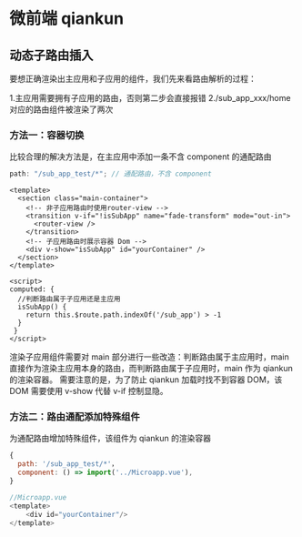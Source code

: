 # 微前端 qiankun

## 动态子路由插入

要想正确渲染出主应用和子应用的组件，我们先来看路由解析的过程：

1.主应用需要拥有子应用的路由，否则第二步会直接报错
2./sub_app_xxx/home 对应的路由组件被渲染了两次

### 方法一：容器切换

比较合理的解决方法是，在主应用中添加一条不含 component 的通配路由

```js
path: "/sub_app_test/*"; // 通配路由，不含 component
```

```vue
<template>
  <section class="main-container">
    <!-- 非子应用路由时使用router-view -->
    <transition v-if="!isSubApp" name="fade-transform" mode="out-in">
      <router-view />
    </transition>
    <!-- 子应用路由时展示容器 Dom -->
    <div v-show="isSubApp" id="yourContainer" />
  </section>
</template>

<script>
computed: {
  //判断路由属于子应用还是主应用
  isSubApp() {
    return this.$route.path.indexOf('/sub_app') > -1
  }
 }
</script>
```

渲染子应用组件需要对 main 部分进行一些改造：判断路由属于主应用时，main 直接作为<router-view>渲染主应用本身的路由，而判断路由属于子应用时，main 作为 qiankun 的渲染容器。
需要注意的是，为了防止
qiankun 加载时找不到容器 DOM，该 DOM 需要使用 v-show 代替 v-if 控制显隐。

### 方法二：路由通配添加特殊组件

为通配路由增加特殊组件，该组件为 qiankun 的渲染容器

```js
{
  path: '/sub_app_test/*'，
  component: () => import('../Microapp.vue'),
}

//Microapp.vue
<template>
    <div id="yourContainer"/>
</template>

```
